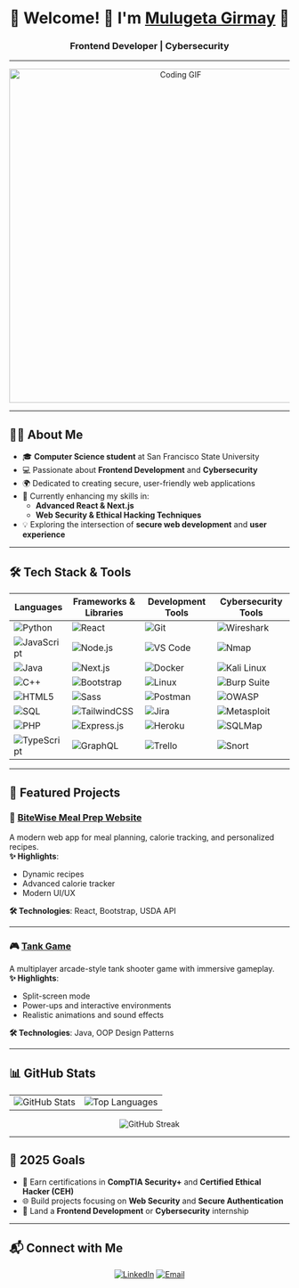<h1 align="center">🌟 Welcome! 👋 I'm <a href="https://www.linkedin.com/in/mulugeta-girmay-abb016221/" target="_blank">Mulugeta Girmay</a> 🌟</h1>
<h3 align="center">Frontend Developer | Cybersecurity</h3>

---

<div align="center">
  <img src="https://media.giphy.com/media/L1R1tvI9svkIWwpVYr/giphy.gif" width="600" alt="Coding GIF">
</div>

---

## 👨‍💻 About Me
- 🎓 **Computer Science student** at San Francisco State University  
- 💻 Passionate about **Frontend Development** and **Cybersecurity**  
- 🌍 Dedicated to creating secure, user-friendly web applications  
- 🌱 Currently enhancing my skills in:
  - **Advanced React & Next.js**
  - **Web Security & Ethical Hacking Techniques**  
- 💡 Exploring the intersection of **secure web development** and **user experience**  

---

## 🛠️ Tech Stack & Tools
<div align="center">

| **Languages**         | **Frameworks & Libraries** | **Development Tools** | **Cybersecurity Tools** |
|------------------------|----------------------------|------------------------|--------------------------|
| ![Python](https://img.shields.io/badge/Python-3776AB?style=for-the-badge&logo=python&logoColor=white) | ![React](https://img.shields.io/badge/React-61DAFB?style=for-the-badge&logo=react&logoColor=black) | ![Git](https://img.shields.io/badge/Git-F05032?style=for-the-badge&logo=git&logoColor=white) | ![Wireshark](https://img.shields.io/badge/Wireshark-1679A7?style=for-the-badge&logo=wireshark&logoColor=white) |
| ![JavaScript](https://img.shields.io/badge/Javascript-F7DF1E?style=for-the-badge&logo=javascript&logoColor=black) | ![Node.js](https://img.shields.io/badge/Node.js-339933?style=for-the-badge&logo=nodedotjs&logoColor=white) | ![VS Code](https://img.shields.io/badge/VS%20Code-007ACC?style=for-the-badge&logo=visual-studio-code&logoColor=white) | ![Nmap](https://img.shields.io/badge/Nmap-5A5A5A?style=for-the-badge&logo=nmap&logoColor=white) |
| ![Java](https://img.shields.io/badge/Java-007396?style=for-the-badge&logo=java&logoColor=white) | ![Next.js](https://img.shields.io/badge/Next.js-000000?style=for-the-badge&logo=nextdotjs&logoColor=white) | ![Docker](https://img.shields.io/badge/Docker-2496ED?style=for-the-badge&logo=docker&logoColor=white) | ![Kali Linux](https://img.shields.io/badge/Kali%20Linux-557C94?style=for-the-badge&logo=linux&logoColor=white) |
| ![C++](https://img.shields.io/badge/C++-00599C?style=for-the-badge&logo=cplusplus&logoColor=white) | ![Bootstrap](https://img.shields.io/badge/Bootstrap-563D7C?style=for-the-badge&logo=bootstrap&logoColor=white) | ![Linux](https://img.shields.io/badge/Linux-FCC624?style=for-the-badge&logo=linux&logoColor=black) | ![Burp Suite](https://img.shields.io/badge/Burp%20Suite-FF5733?style=for-the-badge&logo=burpsuite&logoColor=white) |
| ![HTML5](https://img.shields.io/badge/HTML5-E34F26?style=for-the-badge&logo=html5&logoColor=white) | ![Sass](https://img.shields.io/badge/Sass-CC6699?style=for-the-badge&logo=sass&logoColor=white) | ![Postman](https://img.shields.io/badge/Postman-FF6C37?style=for-the-badge&logo=postman&logoColor=white) | ![OWASP](https://img.shields.io/badge/OWASP-000000?style=for-the-badge&logo=owasp&logoColor=white) |
| ![SQL](https://img.shields.io/badge/SQL-336791?style=for-the-badge&logo=postgresql&logoColor=white) | ![TailwindCSS](https://img.shields.io/badge/Tailwind_CSS-06B6D4?style=for-the-badge&logo=tailwind-css&logoColor=white) | ![Jira](https://img.shields.io/badge/Jira-0052CC?style=for-the-badge&logo=jira&logoColor=white) | ![Metasploit](https://img.shields.io/badge/Metasploit-346A9C?style=for-the-badge&logo=metasploit&logoColor=white) |
| ![PHP](https://img.shields.io/badge/PHP-777BB4?style=for-the-badge&logo=php&logoColor=white) | ![Express.js](https://img.shields.io/badge/Express.js-000000?style=for-the-badge&logo=express&logoColor=white) | ![Heroku](https://img.shields.io/badge/Heroku-430098?style=for-the-badge&logo=heroku&logoColor=white) | ![SQLMap](https://img.shields.io/badge/SQLMap-F7DF1E?style=for-the-badge&logo=sql&logoColor=black) |
| ![TypeScript](https://img.shields.io/badge/TypeScript-007ACC?style=for-the-badge&logo=typescript&logoColor=white) | ![GraphQL](https://img.shields.io/badge/GraphQL-E10098?style=for-the-badge&logo=graphql&logoColor=white) | ![Trello](https://img.shields.io/badge/Trello-0079BF?style=for-the-badge&logo=trello&logoColor=white) | ![Snort](https://img.shields.io/badge/Snort-800020?style=for-the-badge&logo=snort&logoColor=white) |

</div>

---



## 🌟 Featured Projects
### 🥗 [BiteWise Meal Prep Website](https://github.com/username/meal-prep)  
A modern web app for meal planning, calorie tracking, and personalized recipes.  
**✨ Highlights**:  
- Dynamic recipes  
- Advanced calorie tracker  
- Modern UI/UX  

**🛠️ Technologies**: React, Bootstrap, USDA API

---

### 🎮 [Tank Game](https://github.com/username/tank-game)  
A multiplayer arcade-style tank shooter game with immersive gameplay.  
**✨ Highlights**:  
- Split-screen mode  
- Power-ups and interactive environments  
- Realistic animations and sound effects  

**🛠️ Technologies**: Java, OOP Design Patterns

---

## 📊 GitHub Stats
<div align="center">

<table>
  <tr>
    <td>
      <img src="https://github-readme-stats.vercel.app/api?username=mulugeta70&show_icons=true&theme=radical" alt="GitHub Stats" />
    </td>
    <td>
      <img src="https://github-readme-stats.vercel.app/api/top-langs/?username=mulugeta70&layout=compact&theme=radical" alt="Top Languages" />
    </td>
  </tr>
</table>

<img src="https://github-readme-streak-stats.herokuapp.com/?user=mulugeta70&theme=radical&hide_border=true" alt="GitHub Streak" />

</div>

---

## 🎯 2025 Goals
- 📜 Earn certifications in **CompTIA Security+** and **Certified Ethical Hacker (CEH)**  
- 🌐 Build projects focusing on **Web Security** and **Secure Authentication**  
- 💼 Land a **Frontend Development** or **Cybersecurity** internship  

---

## 📬 Connect with Me
<div align="center">
  <a href="https://www.linkedin.com/in/mulugeta-girmay-abb016221/" target="_blank"><img src="https://img.shields.io/badge/LinkedIn-0077B5?style=for-the-badge&logo=linkedin&logoColor=white" alt="LinkedIn"></a>
  <a href="mailto:mulugetaweldekiros70@gmail.com"><img src="https://img.shields.io/badge/Email-D14836?style=for-the-badge&logo=gmail&logoColor=white" alt="Email"></a>
</div>
